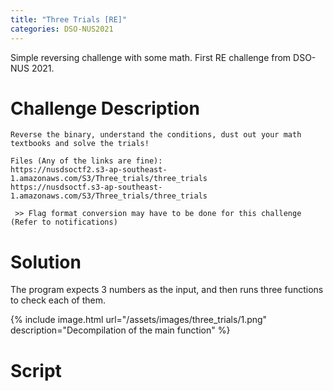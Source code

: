 ```yaml
---
title: "Three Trials [RE]"
categories: DSO-NUS2021
---
```


Simple reversing challenge with some math. First RE challenge from DSO-NUS 2021.

# Challenge Description
```
Reverse the binary, understand the conditions, dust out your math textbooks and solve the trials!

Files (Any of the links are fine):
https://nusdsoctf2.s3-ap-southeast-1.amazonaws.com/S3/Three_trials/three_trials
https://nusdsoctf.s3-ap-southeast-1.amazonaws.com/S3/Three_trials/three_trials

 >> Flag format conversion may have to be done for this challenge (Refer to notifications)
```

# Solution

The program expects 3 numbers as the input, and then runs three functions to check each of them.

{% include image.html url="/assets/images/three_trials/1.png" description="Decompilation of the main function" %}

# Script

